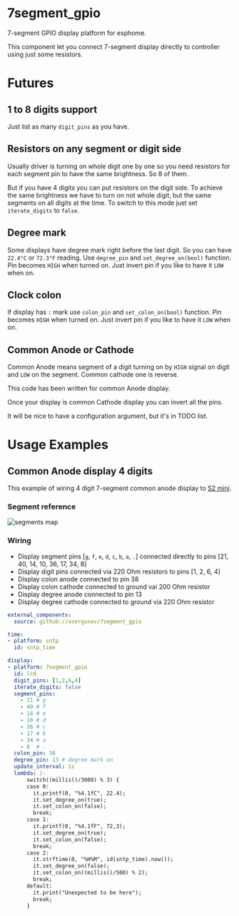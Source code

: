 # 7segment_gpio
7-segment GPIO display platform for esphome.

This component let you connect 7-segment display directly to controller using just some resistors.

# Futures
## 1 to 8 digits support
Just list as many `digit_pins` as you have.

## Resistors on any segment or digit side
Usually driver is turning on whole digit one by one so you need resistors for each segment pin to have the same brightness. So 8 of them.

But if you have 4 digits you can put resistors on the digit side. To achieve the same brightness we have to turn on not whole digit, but the same segments on all digits at the time. To switch to this mode just set `iterate_digits` to `false`.

## Degree mark
Some displays have degree mark right before the last digit. So you can have `22.4°C` or `72.3°F` reading. Use `degree_pin` and `set_degree_on(bool)` function. Pin becomes `HIGH` when turned on. Just invert pin if you like to have it `LOW` when on.

## Clock colon
If display has `:` mark use `colon_pin` and `set_colon_on(bool)` function. Pin becomes `HIGH` when turned on. Just invert pin if you like to have it `LOW` when on.

## Common Anode or Cathode
Common Anode means segment of a digit turning on by `HIGH` signal on digit and `LOW` on the segment. Common cathode one is reverse.

This code has been written for common Anode display.

Once your display is common Cathode display you can invert all the pins. 

It will be nice to have a configuration argument, but it's in TODO list.

# Usage Examples

## Common Anode display 4 digits
This example of wiring 4 digit 7-segment common anode display to [S2 mini](https://www.wemos.cc/en/latest/s2/s2_mini.html).

### Segment reference
![segments map](https://upload.wikimedia.org/wikipedia/commons/thumb/e/ed/7_Segment_Display_with_Labeled_Segments.svg/150px-7_Segment_Display_with_Labeled_Segments.svg.png)

### Wiring
* Display segment pins [`g`, `f`, `e`, `d`, `c`, `b`, `a`, `.`] connected directly to pins [21, 40, 14, 10, 36, 17, 34, 8]
* Display digit pins connected via 220 Ohm resistors to pins [1, 2, 6, 4]
* Display colon anode connected to pin 38
* Display colon cathode connected to ground vai 200 Ohm resistor
* Display degree anode connected to pin 13
* Display degree cathode connected to ground via 220 Ohm resistor

```yaml
external_components:
  source: github://asergunov/7segment_gpio

time:
- platform: sntp
  id: sntp_time

display:
- platform: 7segment_gpio
  id: lcd
  digit_pins: [1,2,6,4]
  iterate_digits: false
  segment_pins:
    - 21 # g
    - 40 # f
    - 14 # e
    - 10 # d
    - 36 # c
    - 17 # b
    - 34 # a
    - 8  # .
  colon_pin: 38
  degree_pin: 13 # degree mark on 
  update_interval: 1s
  lambda: |-
      switch((millis()/3000) % 3) {
      case 0:
        it.printf(0, "%4.1fC", 22.4);
        it.set_degree_on(true);
        it.set_colon_on(false);
        break;
      case 1:
        it.printf(0, "%4.1fF", 72,3);
        it.set_degree_on(true);
        it.set_colon_on(false);
        break;
      case 2:
        it.strftime(0, "%H%M", id(sntp_time).now());
        it.set_degree_on(false);
        it.set_colon_on((millis()/500) % 2);
        break;
      default:
        it.print("Unexpected to be here");
        break;
      }
```
